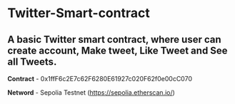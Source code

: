 # Twitter-Smart-contract

## A basic Twitter smart contract, where user can create account, Make tweet, Like Tweet and See all Tweets.

**Contract** - 0x1ffF6c2E7c62F6280E61927c020F62f0e00cC070

**Netword** -  Sepolia Testnet (https://sepolia.etherscan.io/)
